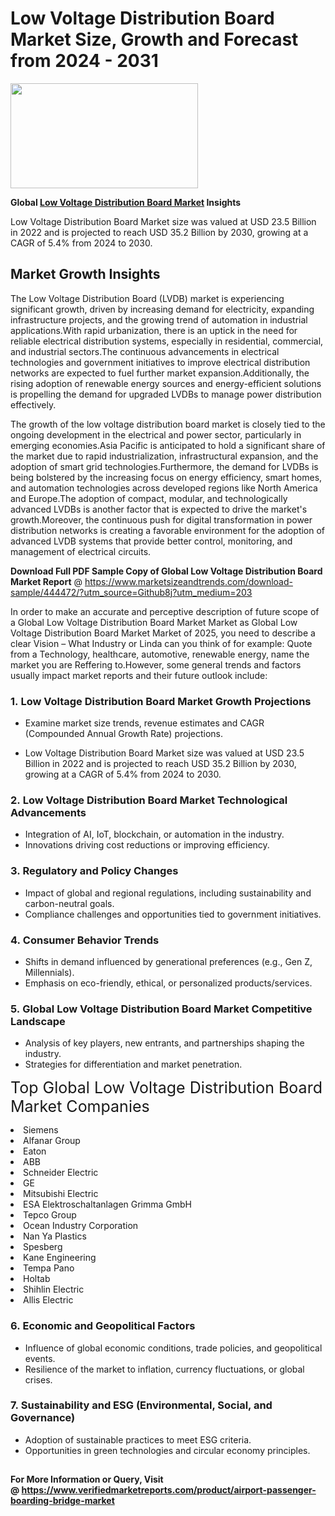 <H1>Low Voltage Distribution Board Market Size, Growth and Forecast from 2024 - 2031</H1><img class="aligncenter size-medium wp-image-584254" src="https://thirdeyenews.in/wp-content/uploads/2024/09/Global-Market-Research-300x168.jpeg" alt="" width="300" height="168" /><p><strong>Global&nbsp;<a href="https://www.marketsizeandtrends.com/download-sample/444472/?utm_source=Github8j?utm_medium=203">Low Voltage Distribution Board Market</a> Insights</strong></p><p>Low Voltage Distribution Board Market size was valued at USD 23.5 Billion in 2022 and is projected to reach USD 35.2 Billion by 2030, growing at a CAGR of 5.4% from 2024 to 2030.</p><p><h2>Market Growth Insights</h2> <p>The Low Voltage Distribution Board (LVDB) market is experiencing significant growth, driven by increasing demand for electricity, expanding infrastructure projects, and the growing trend of automation in industrial applications.With rapid urbanization, there is an uptick in the need for reliable electrical distribution systems, especially in residential, commercial, and industrial sectors.The continuous advancements in electrical technologies and government initiatives to improve electrical distribution networks are expected to fuel further market expansion.Additionally, the rising adoption of renewable energy sources and energy-efficient solutions is propelling the demand for upgraded LVDBs to manage power distribution effectively.</p> <p>The growth of the low voltage distribution board market is closely tied to the ongoing development in the electrical and power sector, particularly in emerging economies.Asia Pacific is anticipated to hold a significant share of the market due to rapid industrialization, infrastructural expansion, and the adoption of smart grid technologies.Furthermore, the demand for LVDBs is being bolstered by the increasing focus on energy efficiency, smart homes, and automation technologies across developed regions like North America and Europe.The adoption of compact, modular, and technologically advanced LVDBs is another factor that is expected to drive the market's growth.Moreover, the continuous push for digital transformation in power distribution networks is creating a favorable environment for the adoption of advanced LVDB systems that provide better control, monitoring, and management of electrical circuits.</p> <p><span class=""><strong>Download Full PDF Sample Copy of Global Low Voltage Distribution Board Market Report</strong> @ <a href="https://www.marketsizeandtrends.com/download-sample/444472/?utm_source=Github8j?utm_medium=203" target="_blank">https://www.marketsizeandtrends.com/download-sample/444472/?utm_source=Github8j?utm_medium=203</a></span></p><p>In order to make an accurate and perceptive description of future scope of a Global&nbsp;Low Voltage Distribution Board Market Market as Global&nbsp;Low Voltage Distribution Board Market Market of 2025, you need to describe a clear Vision &ndash; What Industry or Linda can you think of for example: Quote from a Technology, healthcare, automotive, renewable energy, name the market you are Reffering to.However, some general trends and factors usually impact market reports and their future outlook include:</p><h3>1.&nbsp;<strong>Low Voltage Distribution Board Market Growth Projections</strong></h3><ul><li>Examine market size trends, revenue estimates and CAGR (Compounded Annual Growth Rate) projections.</li><li><p>Low Voltage Distribution Board Market size was valued at USD 23.5 Billion in 2022 and is projected to reach USD 35.2 Billion by 2030, growing at a CAGR of 5.4% from 2024 to 2030.</p></li></ul><h3>2.&nbsp;<strong>Low Voltage Distribution Board Market Technological Advancements</strong></h3><ul><li>Integration of AI, IoT, blockchain, or automation in the industry.</li><li>Innovations driving cost reductions or improving efficiency.</li></ul><h3>3.&nbsp;<strong>Regulatory and Policy Changes</strong></h3><ul><li>Impact of global and regional regulations, including sustainability and carbon-neutral goals.</li><li>Compliance challenges and opportunities tied to government initiatives.</li></ul><h3>4.&nbsp;<strong>Consumer Behavior Trends</strong></h3><ul><li>Shifts in demand influenced by generational preferences (e.g., Gen Z, Millennials).</li><li>Emphasis on eco-friendly, ethical, or personalized products/services.</li></ul><h3>5.&nbsp;<strong>Global Low Voltage Distribution Board Market Competitive Landscape</strong></h3><ul><li>Analysis of key players, new entrants, and partnerships shaping the industry.</li><li>Strategies for differentiation and market penetration.</li></ul><p data-pm-slice="1 1 []"><span style="color: inherit; font-family: inherit; font-size: 25px;">Top Global Low Voltage Distribution Board Market Companies</span></p><div class="" data-test-id=""><p><li>Siemens</li><li> Alfanar Group</li><li> Eaton</li><li> ABB</li><li> Schneider Electric</li><li> GE</li><li> Mitsubishi Electric</li><li> ESA Elektroschaltanlagen Grimma GmbH</li><li> Tepco Group</li><li> Ocean Industry Corporation</li><li> Nan Ya Plastics</li><li> Spesberg</li><li> Kane Engineering</li><li> Tempa Pano</li><li> Holtab</li><li> Shihlin Electric</li><li> Allis Electric</li></p></div><h3>6.&nbsp;<strong>Economic and Geopolitical Factors</strong></h3><ul><li>Influence of global economic conditions, trade policies, and geopolitical events.</li><li>Resilience of the market to inflation, currency fluctuations, or global crises.</li></ul><h3>7.&nbsp;<strong>Sustainability and ESG (Environmental, Social, and Governance)</strong></h3><ul><li>Adoption of sustainable practices to meet ESG criteria.</li><li>Opportunities in green technologies and circular economy principles.</li></ul><h2><strong style="font-size: 14px;">For More Information or Query, Visit @&nbsp;</strong><a style="background-color: #ffffff; font-size: 14px;" href="https://www.marketsizeandtrends.com/report/low-voltage-distribution-board-market/" target="_blank">https://www.verifiedmarketreports.com/product/airport-passenger-boarding-bridge-market</a></h2>